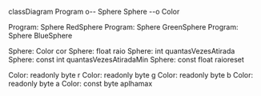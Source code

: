 classDiagram
Program o-- Sphere
Sphere --o Color

Program: Sphere RedSphere
Program: Sphere GreenSphere
Program: Sphere BlueSphere

Sphere: Color cor
Sphere: float raio
Sphere: int quantasVezesAtirada
Sphere: const int quantasVezesAtiradaMin
Sphere: const float raioreset

Color: readonly byte r 
Color: readonly byte g 
Color: readonly byte b 
Color: readonly byte a 
Color: const byte aplhamax 